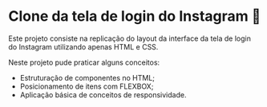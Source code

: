 # Clone da tela de login do Instagram 🐍

Este projeto consiste na replicação do layout da interface da tela de login do Instagram utilizando apenas HTML e CSS.

Neste projeto pude praticar alguns conceitos:

- Estruturação de componentes no HTML;
- Posicionamento de itens com FLEXBOX;
- Aplicação básica de conceitos de responsividade.
